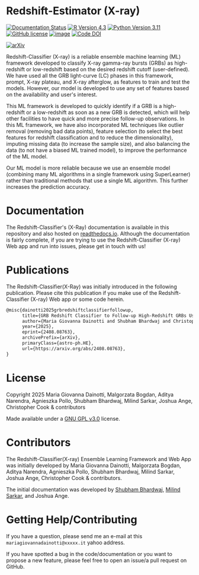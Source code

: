 # Redshift-Estimator (X-ray)

<!--[![Status of Build and Tests Workflow](https://github.com/aritraghsh09/GaMPEN/actions/workflows/main.yml/badge.svg)](https://github.com/aritraghsh09/GaMPEN/actions/workflows/main.yml)-->
[![Documentation Status](https://readthedocs.org/projects/gampen/badge/?version=latest)](https://redshift-classifier.readthedocs.io/en/latest/)
[![R Version 4.3](https://img.shields.io/badge/R-4.3-blue)](https://cran.r-project.org/)
[![Python Version 3.11](https://img.shields.io/badge/Python-3.8-blue)](https://www.python.org/downloads/)
[![GitHub license](https://img.shields.io/github/license/Milind018/Redshift-Classifier)](https://github.com/Milind018/Redshift-Classifier/blob/main/LICENSE)
[![image](https://img.shields.io/badge/code%20style-black-000000.svg)](https://github.com/psf/black)
[![Code DOI](https://zenodo.org/badge/841602738.svg)](https://doi.org/10.5281/zenodo.14704737)
<!--[![Publication DOI](https://img.shields.io/badge/publication%20doi-10.3847%2F1538--4357%2Fac7f9e-blue)](https://doi.org/10.3847/1538-4357/ac7f9e)-->
[![arXiv](https://img.shields.io/badge/arXiv-2408.08763-blue)](https://arxiv.org/abs/2408.08763)


Redshift-Classifier (X-ray) is a reliable ensemble machine learning (ML) framework developed to classify X-ray gamma-ray bursts (GRBs) as high-redshift or low-redshift based on the desired redshift cutoff (user-defined). We have used all the GRB light-curve (LC) phases in this framework, prompt, X-ray plateau, and X-ray afterglow, as features to train and test the models. However, our model is developed to use any set of features based on the availability and user's interest.

This ML framework is developed to quickly identify if a GRB is a high-redshift or a low-redshift as soon as a new GRB is detected, which will help other facilities to have quick and more precise follow-up observations. In this ML framework, we have also incorporated ML techniques like outlier removal (removing bad data points), feature selection (to select the best features for redshift classification and to reduce the dimensionality), imputing missing data (to increase the sample size), and also balancing the data (to not have a biased ML trained model), to improve the performance of the ML model.

Our ML model is more reliable because we use an ensemble model (combining many ML algorithms in a single framework using SuperLearner) rather than traditional methods that use a single ML algorithm. This further increases the prediction accuracy.

# Documentation

The Redshift-Classifier's (X-Ray) documentation is available in this repository and also hosted 
on [readthedocs.io](https://redshift-classifier.readthedocs.io/en/latest/). Although the documentation
is fairly complete, if you are trying to use the  Redshift-Classifier (X-ray) Web app and run into issues, 
please get in touch with us!

# Publications
The Redshift-Classifier(X-Ray) was initially introduced in the following publication. Please cite this publication if you make use of the Redshift-Classifier (X-ray) Web app or some code herein.

``` tex
@misc{dainotti2025grbredshiftclassifierfollowup,
      title={GRB Redshift Classifier to Follow-up High-Redshift GRBs Using Supervised Machine Learning}, 
      author={Maria Giovanna Dainotti and Shubham Bhardwaj and Christopher Cook and Joshua Ange and Nishan Lamichhane and Malgorzata Bogdan and Monnie McGee and Pavel Nadolsky and Milind Sarkar and Agnieszka Pollo and Shigehiro Nagataki},
      year={2025},
      eprint={2408.08763},
      archivePrefix={arXiv},
      primaryClass={astro-ph.HE},
      url={https://arxiv.org/abs/2408.08763}, 
}
```
# License

Copyright 2025 Maria Giovanna Dainotti, Malgorzata Bogdan, Aditya Narendra, Agnieszka Pollo, Shubham Bhardwaj, Milind Sarkar, Joshua Ange, Christopher Cook & contributors

Made available under a [GNU GPL
v3.0](https://github.com/Milind018/Redshift-Classifier/blob/main/LICENSE)
license.

# Contributors

The Redshift-Classifier(X-ray) Ensemble Learning Framework and Web App was initially developed by Maria Giovanna Dainotti, Malgorzata Bogdan, Aditya Narendra, Agnieszka Pollo, Shubham Bhardwaj, Milind Sarkar, Joshua Ange, Christopher Cook & contributors.

The initial documentation was developed by [Shubham Bhardwaj](https://github.com/QGravityGRGW), [Milind Sarkar](https://milind018.github.io/), and Joshua Ange.

# Getting Help/Contributing

If you have a question, please send me an e-mail at this
`mariagiovannadainotti@xxxxx.it` yahoo address.

If you have spotted a bug in the code/documentation or you want to
propose a new feature, please feel free to open an issue/a pull request
on GitHub.
